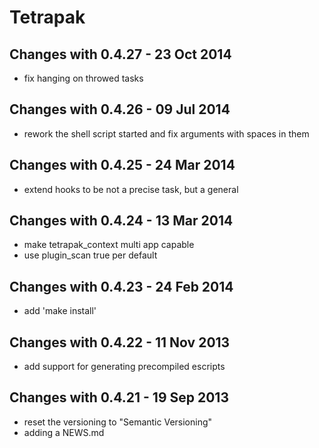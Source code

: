 Tetrapak
==========

Changes with 0.4.27 - 23 Oct 2014
---------------------------------

* fix hanging on throwed tasks

Changes with 0.4.26 - 09 Jul 2014
---------------------------------

* rework the shell script started and fix arguments with spaces in them

Changes with 0.4.25 - 24 Mar 2014
---------------------------------

* extend hooks to be not a precise task, but a general

Changes with 0.4.24 - 13 Mar 2014
---------------------------------

* make tetrapak_context multi app capable
* use plugin_scan true per default

Changes with 0.4.23 - 24 Feb 2014
---------------------------------

* add 'make install'


Changes with 0.4.22 - 11 Nov 2013
---------------------------------

* add support for generating precompiled escripts


Changes with 0.4.21 - 19 Sep 2013
--------------------------------

* reset the versioning to "Semantic Versioning"
* adding a NEWS.md
